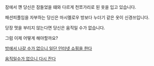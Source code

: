 잠에서 꺤 당신은 잠들었을 떄와 다르게 천쪼가리로 된 옷을 입고 있습니다.

패션피플임을 자부하는 당신은 마시멜로우 방보다 누더기 같은 옷이 신경쓰입니다. 

당장 멋을 부리지 않는다면 당신은 움직일 수가 없습니다.

그럼 이제 어떻게 해야할까요?

[방에서 나갈 수가 없으니 일단 인터넷 쇼핑을 한다](http://www.takemethere.co.kr/)

[움직일수가 없으니 다시 잔다](../marshmallow.md)
